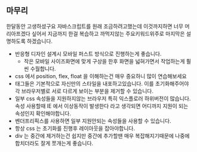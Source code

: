 ## 마무리

한달동안 고생하셨구요 자바스크립트를 원래 조금하려고했는데 이것까지하면 너무 머리아프겠다 싶어서 지금까지 한걸 복습하고 까먹지않는 주요키워드위주로 마지막은 설명하도록 하겠습니다.

- 반응형 디자인 설계시 모바일 퍼스트 방식으로 진행하는게 좋습니다.
  - 작은 모바일 사이즈화면에 맞게 구상을 한후 화면을 넓혀가면서 작업하는게 훨씬 수월합니다.
- css 에서 position, flex, float 을 이해하는건 매우 중요하니 많이 연습해보세요
- 태그들은 기본적으로 자신만의 스타일을 내포하고있습니다. 이를 초기화해주어야 각 브라우저별로 서로 다르게 보이는 부분을 제거할 수 있습니다.
- 일부 css 속성들을 지원하지않는 브라우저 특히 익스플로러 하위버전이 많습니다. 속성 사용할때 IE 에서 이상동작이 발생한다 라고 생각되면 어디까지 지원이 되는 속성인지 확인해야합니다.
- 벤더프리픽스를 사용하면 일부 지원안되는 속성들을 사용할 수 있습니다.
- 항상 css 는 초기화를 진행후 레이아웃을 잡아야합니다.
- div 는 중간에 제거하는건 쉽지만 중간에 추가할땐 매우 복잡해지기때문에 나중에 합치더라도 잘게 쪼개는게 좋습니다.
